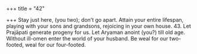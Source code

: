 +++
title = "42"

+++
Stay just here, (you two); don’t go apart. Attain your entire lifespan, playing with your sons and grandsons, rejoicing in your own house. 43. Let Prajāpati generate progeny for us. Let Aryaman anoint (you?) till  old age.
Without ill-omen enter the world of your husband. Be weal for our
two-footed, weal for our four-footed.